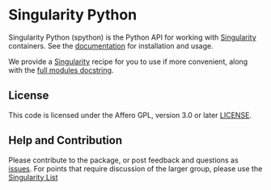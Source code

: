 # Singularity Python

Singularity Python (spython) is the Python API for working with <a href="https://singularityware.github.io" target="_blank">Singularity</a> containers. See
the [documentation](https://singularityhub.github.io/singularity-cli) for installation and usage. 

We provide a [Singularity](Singularity) recipe for you to use if more convenient, along with the [full modules docstring](https://singularityhub.github.io/singularity-cli/api/source/spython.main.base.html#module-spython.main.base).

## License

This code is licensed under the Affero GPL, version 3.0 or later [LICENSE](LICENSE).

## Help and Contribution
Please contribute to the package, or post feedback and questions as <a href="https://github.com/singularityhub/singularity-cli" target="_blank">issues</a>. For points that require discussion of the larger group, please use the <a href="https://groups.google.com/a/lbl.gov/forum/#!forum/singularity" target="_blank">Singularity List</a>
